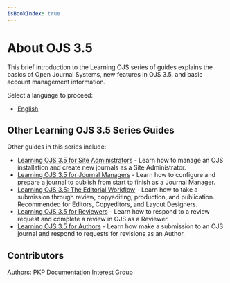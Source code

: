 ```yaml
---
isBookIndex: true
---
```


# About OJS 3.5 

This brief introduction to the Learning OJS series of guides explains the basics of Open Journal Systems, new features in OJS 3.5, and basic account management information.

Select a language to proceed:
* [English](./en/)

## Other Learning OJS 3.5 Series Guides 

Other guides in this series include:

* [Learning OJS 3.5 for Site Administrators](../site-admin/) - Learn how to manage an OJS installation and create new journals as a Site Administrator.
* [Learning OJS 3.5 for Journal Managers](../journal-managers/) - Learn how to configure and prepare a journal to publish from start to finish as a Journal Manager. 
* [Learning OJS 3.5: The Editorial Workflow](../editorial-workflow/) - Learn how to take a submission through review, copyediting, production, and publication. Recommended for Editors, Copyeditors, and Layout Designers.
* [Learning OJS 3.5 for Reviewers](../reviewer/) - Learn how to respond to a review request and complete a review in OJS as a Reviewer.
* [Learning OJS 3.5 for Authors](../author/) - Learn how make a submission to an OJS journal and respond to requests for revisions as an Author.

## Contributors

Authors: PKP Documentation Interest Group
